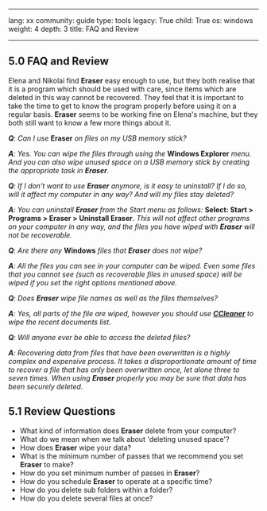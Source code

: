 

---

lang: xx
community: guide
type: tools
legacy: True
child: True
os: windows
weight: 4
depth: 3
title: FAQ and Review

---

<a name="5.0"></a>
## 5.0 FAQ and Review  ##

Elena and Nikolai find **Eraser** easy enough to use, but they both realise that it is a program which should be used with care, since items which are deleted in this way cannot be recovered. They feel that it is important to take the time to get to know the program properly before using it on a regular basis. **Eraser** seems to be working fine on Elena's machine, but they both still want to know a few more things about it. 

<div class="background" markdown="1"> 

***Q**: Can I use* **Eraser** *on files on my USB memory stick?*

***A**: Yes. You can wipe the files through using the* **Windows Explorer** *menu. And you can also wipe unused space on a USB memory stick by creating the appropriate task in **Eraser**.*

***Q**: If I don't want to use **Eraser**
anymore, is it easy to uninstall? If I do so, will it affect my
computer in any way? And will my files stay deleted?*

***A**: You can uninstall **Eraser** from the Start menu as follows:* **Select: Start &gt; Programs &gt; Eraser &gt; Uninstall Eraser**. *This
will not affect other programs on your computer in any way, and the
files you have wiped with **Eraser** will not be recoverable.*

***Q**: Are there any* **Windows** *files that **Eraser** does not wipe?*

***A**: All the files you can see in your
computer can be wiped. Even some files that you cannot see (such as
recoverable files in unused space) will be wiped if you set the right
options mentioned above.*

***Q**: Does **Eraser** wipe file names as well as the files themselves?*

***A**: Yes, all parts of the file are wiped, however you should use [**CCleaner**](/en/ccleaner_main) to wipe the recent documents list.*

***Q**: Will anyone ever be able to access the deleted files?*

***A**: Recovering data from files that have been overwritten is a highly complex and expensive process. It takes a disproportionate amount of time to recover a file that has only been overwritten once, let alone three to seven times. When using **Eraser** properly you may be sure that data has been securely deleted.*

</div>

<a name="5.1"></a>
## 5.1 Review Questions ##

- What kind of information does **Eraser** delete from your computer?
- What do we mean when we talk about 'deleting unused space'?
- How does **Eraser** wipe your data? 
- What is the minimum number of passes that we recommend you set **Eraser** to make?
- How do you set minimum number of passes in **Eraser**? 
- How do you schedule **Eraser** to operate at a specific time? 
- How do you delete sub folders within a folder? 
- How do you delete several files at once?


